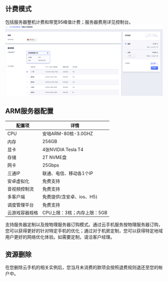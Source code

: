 ## 计费模式
包括服务器整机计费和带宽95峰值计费；服务器费用详见控制台。
![img](images/price.png)

## ARM服务器配置
|配置项          |详情           |
| -------------|----------------|
|CPU        |安培ARM-80核-3.0GHZ         |
|内存       |256GB                       |
|显卡       |4张NVIDIA Tesla T4          |
|存储       |2T NVME盘                   |
|网卡       |25Gbps                      |
|三通IP     |联通、电信、移动各1个IP      |
|安卓虚拟化   |免费支持                   |
|音视频控制流 |免费支持                   |
|多客户端     |免费提供(含安卓、ios、H5)   |
|调度管理平台  |免费支持                  |
|云游戏容器规格  |CPU上限：3核；内存上限：5GB|

支持服务器定制以及按物理服务器订购模式。通过云手机服务按物理服务器订购，您可以获得更好的针对特定手机的优化；通过对于机房定制，您可以获得特定地域用户更好的网络优化体验。如需要定制，请洽客户经理。

## 资源删除
在您删除云手机的相关实例后，您当月未消费的款项会按照退费规则退还至您的帐户中。
